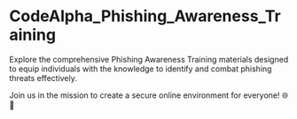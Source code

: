 # CodeAlpha_Phishing_Awareness_Training
Explore the comprehensive Phishing Awareness Training materials designed to equip individuals with the knowledge to identify and combat phishing threats effectively.

Join us in the mission to create a secure online environment for everyone! 🌐💙
